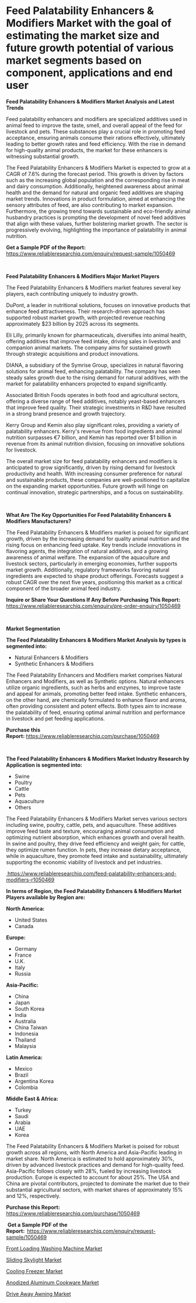 <p><h1>Feed Palatability Enhancers & Modifiers Market with the goal of estimating the market size and future growth potential of various market segments based on component, applications and end user</h1></p><p><strong>Feed Palatability Enhancers & Modifiers Market Analysis and Latest Trends</strong></p>
<p><p>Feed palatability enhancers and modifiers are specialized additives used in animal feed to improve the taste, smell, and overall appeal of the feed for livestock and pets. These substances play a crucial role in promoting feed acceptance, ensuring animals consume their rations effectively, ultimately leading to better growth rates and feed efficiency. With the rise in demand for high-quality animal products, the market for these enhancers is witnessing substantial growth.</p><p>The Feed Palatability Enhancers & Modifiers Market is expected to grow at a CAGR of 7.6% during the forecast period. This growth is driven by factors such as the increasing global population and the corresponding rise in meat and dairy consumption. Additionally, heightened awareness about animal health and the demand for natural and organic feed additives are shaping market trends. Innovations in product formulation, aimed at enhancing the sensory attributes of feed, are also contributing to market expansion. Furthermore, the growing trend towards sustainable and eco-friendly animal husbandry practices is prompting the development of novel feed additives that align with these values, further bolstering market growth. The sector is progressively evolving, highlighting the importance of palatability in animal nutrition.</p></p>
<p><strong>Get a Sample PDF of the Report:&nbsp;</strong> <a href="https://www.reliableresearchiq.com/enquiry/request-sample/1050469?utm_campaign=1499&utm_medium=2&utm_source=Github&utm_content=ia&utm_term=18102024&utm_id=feed-palatability-enhancers-modifiers">https://www.reliableresearchiq.com/enquiry/request-sample/1050469</a></p>
<p>&nbsp;</p>
<p><strong>Feed Palatability Enhancers & Modifiers Major Market Players</strong></p>
<p><p>The Feed Palatability Enhancers & Modifiers market features several key players, each contributing uniquely to industry growth. </p><p>DuPont, a leader in nutritional solutions, focuses on innovative products that enhance feed attractiveness. Their research-driven approach has supported robust market growth, with projected revenue reaching approximately $23 billion by 2025 across its segments.</p><p>Eli Lilly, primarily known for pharmaceuticals, diversifies into animal health, offering additives that improve feed intake, driving sales in livestock and companion animal markets. The company aims for sustained growth through strategic acquisitions and product innovations.</p><p>DIANA, a subsidiary of the Symrise Group, specializes in natural flavoring solutions for animal feed, enhancing palatability. The company has seen steady sales growth due to the rising demand for natural additives, with the market for palatability enhancers projected to expand significantly.</p><p>Associated British Foods operates in both food and agricultural sectors, offering a diverse range of feed additives, notably yeast-based enhancers that improve feed quality. Their strategic investments in R&D have resulted in a strong brand presence and growth trajectory.</p><p>Kerry Group and Kemin also play significant roles, providing a variety of palatability enhancers. Kerry's revenue from food ingredients and animal nutrition surpasses €7 billion, and Kemin has reported over $1 billion in revenue from its animal nutrition division, focusing on innovative solutions for livestock.</p><p>The overall market size for feed palatability enhancers and modifiers is anticipated to grow significantly, driven by rising demand for livestock productivity and health. With increasing consumer preference for natural and sustainable products, these companies are well-positioned to capitalize on the expanding market opportunities. Future growth will hinge on continual innovation, strategic partnerships, and a focus on sustainability.</p></p>
<p>&nbsp;</p>
<p><strong>What Are The Key Opportunities For Feed Palatability Enhancers & Modifiers Manufacturers?</strong></p>
<p><p>The Feed Palatability Enhancers & Modifiers market is poised for significant growth, driven by the increasing demand for quality animal nutrition and the rising focus on enhancing feed uptake. Key trends include innovations in flavoring agents, the integration of natural additives, and a growing awareness of animal welfare. The expansion of the aquaculture and livestock sectors, particularly in emerging economies, further supports market growth. Additionally, regulatory frameworks favoring natural ingredients are expected to shape product offerings. Forecasts suggest a robust CAGR over the next five years, positioning this market as a critical component of the broader animal feed industry.</p></p>
<p><strong>Inquire or Share Your Questions If Any Before Purchasing This Report:</strong> <a href="https://www.reliableresearchiq.com/enquiry/pre-order-enquiry/1050469?utm_campaign=1499&utm_medium=2&utm_source=Github&utm_content=ia&utm_term=18102024&utm_id=feed-palatability-enhancers-modifiers">https://www.reliableresearchiq.com/enquiry/pre-order-enquiry/1050469</a></p>
<p>&nbsp;</p>
<p><strong>Market Segmentation</strong></p>
<p><strong>The Feed Palatability Enhancers & Modifiers Market Analysis by types is segmented into:</strong></p>
<p><ul><li>Natural Enhancers & Modifiers</li><li>Synthetic Enhancers & Modifiers</li></ul></p>
<p><p>The Feed Palatability Enhancers and Modifiers market comprises Natural Enhancers and Modifiers, as well as Synthetic options. Natural enhancers utilize organic ingredients, such as herbs and enzymes, to improve taste and appeal for animals, promoting better feed intake. Synthetic enhancers, on the other hand, are chemically formulated to enhance flavor and aroma, often providing consistent and potent effects. Both types aim to increase the palatability of feed, ensuring optimal animal nutrition and performance in livestock and pet feeding applications.</p></p>
<p><strong>Purchase this Report:&nbsp;</strong><a href="https://www.reliableresearchiq.com/purchase/1050469?utm_campaign=1499&utm_medium=2&utm_source=Github&utm_content=ia&utm_term=18102024&utm_id=feed-palatability-enhancers-modifiers">https://www.reliableresearchiq.com/purchase/1050469</a></p>
<p>&nbsp;</p>
<p><strong>The Feed Palatability Enhancers & Modifiers Market Industry Research by Application is segmented into:</strong></p>
<p><ul><li>Swine</li><li>Poultry</li><li>Cattle</li><li>Pets</li><li>Aquaculture</li><li>Others</li></ul></p>
<p><p>The Feed Palatability Enhancers & Modifiers Market serves various sectors including swine, poultry, cattle, pets, and aquaculture. These additives improve feed taste and texture, encouraging animal consumption and optimizing nutrient absorption, which enhances growth and overall health. In swine and poultry, they drive feed efficiency and weight gain; for cattle, they optimize rumen function. In pets, they increase dietary acceptance, while in aquaculture, they promote feed intake and sustainability, ultimately supporting the economic viability of livestock and pet industries.</p></p>
<p><a href="https://www.reliableresearchiq.com/feed-palatability-enhancers-and-modifiers-r1050469?utm_campaign=1499&utm_medium=2&utm_source=Github&utm_content=ia&utm_term=18102024&utm_id=feed-palatability-enhancers-modifiers">&nbsp;https://www.reliableresearchiq.com/feed-palatability-enhancers-and-modifiers-r1050469</a></p>
<p><strong>In terms of Region, the Feed Palatability Enhancers & Modifiers Market Players available by Region are:</strong></p>
<p>
    <p> <strong> North America: </strong>
        <ul>
            <li>United States</li>
            <li>Canada</li>
        </ul>
        </p> 
    <p> <strong> Europe: </strong>
        <ul>
            <li>Germany</li>
            <li>France</li>
            <li>U.K.</li>
            <li>Italy</li>
            <li>Russia</li>
        </ul>
        </p> 
    <p> <strong> Asia-Pacific: </strong>
        <ul>
            <li>China</li>
            <li>Japan</li>
            <li>South Korea</li>
            <li>India</li>
            <li>Australia</li>
            <li>China Taiwan</li>
            <li>Indonesia</li>
            <li>Thailand</li>
            <li>Malaysia</li>
        </ul>
        </p> 
    <p> <strong> Latin America: </strong>
        <ul>
            <li>Mexico</li>
            <li>Brazil</li>
            <li>Argentina Korea</li>
            <li>Colombia</li>
        </ul>
        </p> 
    <p> <strong> Middle East & Africa: </strong>
        <ul>
            <li>Turkey</li>
            <li>Saudi</li>
            <li>Arabia</li>
            <li>UAE</li>
            <li>Korea</li>
        </ul>
    </p>
    </p>
<p><p>The Feed Palatability Enhancers & Modifiers Market is poised for robust growth across all regions, with North America and Asia-Pacific leading in market share. North America is estimated to hold approximately 30%, driven by advanced livestock practices and demand for high-quality feed. Asia-Pacific follows closely with 28%, fueled by increasing livestock production. Europe is expected to account for about 25%. The USA and China are pivotal contributors, projected to dominate the market due to their substantial agricultural sectors, with market shares of approximately 15% and 12%, respectively.</p></p>
<p><strong>Purchase this Report: </strong><a href="https://www.reliableresearchiq.com/purchase/1050469?utm_campaign=1499&utm_medium=2&utm_source=Github&utm_content=ia&utm_term=18102024&utm_id=feed-palatability-enhancers-modifiers">https://www.reliableresearchiq.com/purchase/1050469</a></p>
<p>&nbsp;<strong>Get a Sample PDF of the Report:&nbsp;&nbsp;</strong><a href="https://www.reliableresearchiq.com/enquiry/request-sample/1050469?utm_campaign=1499&utm_medium=2&utm_source=Github&utm_content=ia&utm_term=18102024&utm_id=feed-palatability-enhancers-modifiers">https://www.reliableresearchiq.com/enquiry/request-sample/1050469</a></p>
<p><strong></strong></p>
<p><p><a href="https://www.linkedin.com/pulse/global-front-loading-washing-machine-market-forecast-2024-vhytf?utm_campaign=1499&utm_medium=2&utm_source=Github&utm_content=ia&utm_term=18102024&utm_id=feed-palatability-enhancers-modifiers">Front Loading Washing Machine Market</a></p><p><a href="https://www.linkedin.com/pulse/regulatory-landscape-its-influence-global-sliding-skylight-market-pd4ef?utm_campaign=1499&utm_medium=2&utm_source=Github&utm_content=ia&utm_term=18102024&utm_id=feed-palatability-enhancers-modifiers">Sliding Skylight Market</a></p><p><a href="https://www.linkedin.com/pulse/cooling-freezer-market-forecasts-trends-impact-analysis-2024-ais3f?utm_campaign=1499&utm_medium=2&utm_source=Github&utm_content=ia&utm_term=18102024&utm_id=feed-palatability-enhancers-modifiers">Cooling Freezer Market</a></p><p><a href="https://www.linkedin.com/pulse/unlocking-growth-potential-strategic-analysis-anodized-aluminum-lfjff?utm_campaign=1499&utm_medium=2&utm_source=Github&utm_content=ia&utm_term=18102024&utm_id=feed-palatability-enhancers-modifiers">Anodized Aluminum Cookware Market</a></p><p><a href="https://www.linkedin.com/pulse/in-depth-analysis-global-drive-away-awning-market-scope-its-b8e5f?utm_campaign=1499&utm_medium=2&utm_source=Github&utm_content=ia&utm_term=18102024&utm_id=feed-palatability-enhancers-modifiers">Drive Away Awning Market</a></p></p>